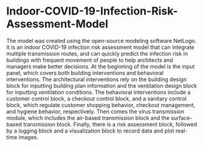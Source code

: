 # Indoor-COVID-19-Infection-Risk-Assessment-Model
The model was created using the open-source modeling software NetLogo. It is an indoor COVID-19 infection risk assessment model that can integrate multiple transmission routes, and can quickly predict the infection risk in buildings with frequent movement of people to help architects and managers make better decisions.
At the beginning of the model is the input panel, which covers both building interventions and behavioral interventions. The architectural interventions rely on the building design block for inputting building plan information and the ventilation design block for inputting ventilation conditions. The behavioral interventions include a customer control block, a checkout control block, and a sanitary control block, which regulate customer shopping behavior, checkout management, and hygiene behavior, respectively. Then comes the virus transmission module, which includes the air-based transmission block and the surface-based transmission block. Finally, there is a risk assessment block, followed by a logging block and a visualization block to record data and plot real-time images.
